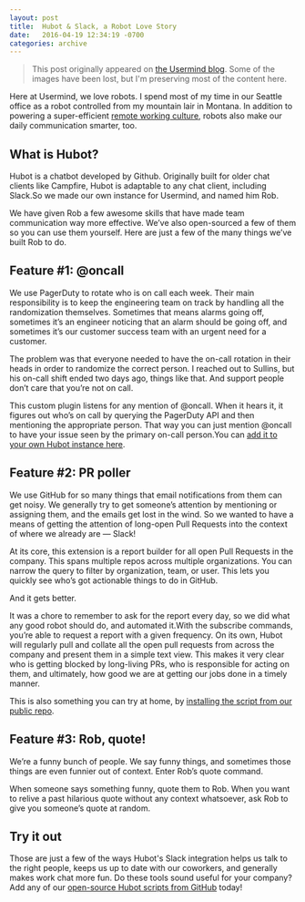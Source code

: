 ```yaml
---
layout: post
title:  Hubot & Slack, a Robot Love Story
date:   2016-04-19 12:34:19 -0700
categories: archive
---
```

<!-- cspell:ignore hubot hubot's Sullins oncall -->
> This post originally appeared on [the Usermind blog](https://www.usermind.com/blog/hubot-slack-a-robot-love-story). Some of the images have been lost, but I'm preserving most of the content here.

Here at Usermind, we love robots. I spend most of my time in our Seattle office as a robot controlled from my mountain lair in Montana. In addition to powering a super-efficient [remote working culture](https://usermind.com/blog/the-robot-uprising-working-remotely-at-usermind), robots also make our daily communication smarter, too.

## What is Hubot?

Hubot is a chatbot developed by Github. Originally built for older chat clients like Campfire, Hubot is adaptable to any chat client, including Slack.So we made our own instance for Usermind, and named him Rob.

We have given Rob a few awesome skills that have made team communication way more effective. We’ve also open-sourced a few of them so you can use them yourself. Here are just a few of the many things we’ve built Rob to do.

## Feature #1: @oncall

We use PagerDuty to rotate who is on call each week. Their main responsibility is to keep the engineering team on track by handling all the randomization themselves. Sometimes that means alarms going off, sometimes it’s an engineer noticing that an alarm should be going off, and sometimes it’s our customer success team with an urgent need for a customer.

The problem was that everyone needed to have the on-call rotation in their heads in order to randomize the correct person. I reached out to Sullins, but his on-call shift ended two days ago, things like that. And support people don’t care that you’re not on call. 

This custom plugin listens for any mention of @oncall. When it hears it, it figures out who’s on call by querying the PagerDuty API and then mentioning the appropriate person. That way you can just mention @oncall to have your issue seen by the primary on-call person.You can [add it to your own Hubot instance here](https://github.com/usermindinc/hubot-at-oncall).

## Feature #2: PR poller

We use GitHub for so many things that email notifications from them can get noisy. We generally try to get someone’s attention by mentioning or assigning them, and the emails get lost in the wind. So we wanted to have a means of getting the attention of long-open Pull Requests into the context of where we already are — Slack!

At its core, this extension is a report builder for all open Pull Requests in the company. This spans multiple repos across multiple organizations. You can narrow the query to filter by organization, team, or user. This lets you quickly see who’s got actionable things to do in GitHub.

And it gets better.

It was a chore to remember to ask for the report every day, so we did what any good robot should do, and automated it.With the subscribe commands, you’re able to request a report with a given frequency. On its own, Hubot will regularly pull and collate all the open pull requests from across the company and present them in a simple text view. This makes it very clear who is getting blocked by long-living PRs, who is responsible for acting on them, and ultimately, how good we are at getting our jobs done in a timely manner.

This is also something you can try at home, by [installing the script from our public repo](https://github.com/usermindinc/hubot-github-pr-reporter).

## Feature #3: Rob, quote!

We’re a funny bunch of people. We say funny things, and sometimes those things are even funnier out of context. Enter Rob’s quote command.

When someone says something funny, quote them to Rob. When you want to relive a past hilarious quote without any context whatsoever, ask Rob to give you someone’s quote at random.

## Try it out

Those are just a few of the ways Hubot's Slack integration helps us talk to the right people, keeps us up to date with our coworkers, and generally makes work chat more fun. Do these tools sound useful for your company? Add any of our [open-source Hubot scripts from GitHub](https://github.com/usermindinc?utf8=✓&query=hubot) today!